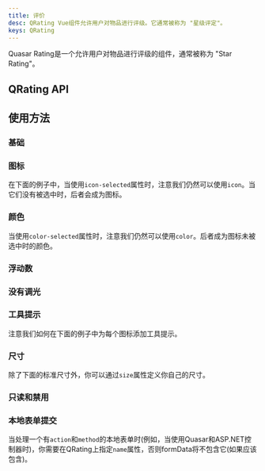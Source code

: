 ```yaml
---
title: 评价
desc: QRating Vue组件允许用户对物品进行评级。它通常被称为 "星级评定"。
keys: QRating
---
```


Quasar Rating是一个允许用户对物品进行评级的组件，通常被称为 "Star Rating"。

## QRating API

<doc-api file="QRating" />

## 使用方法

### 基础

<doc-example title="基础" file="QRating/Basic" />

<doc-example title="自定义选择数" file="QRating/Max" />

### 图标

<doc-example title="图像图标" file="QRating/Images" />

在下面的例子中，当使用`icon-selected`属性时，注意我们仍然可以使用`icon`。当它们没有被选中时，后者会成为图标。

<doc-example title="选定时的不同图标" file="QRating/SelectedIcon" />

<doc-example title="每个评分的不同图标" file="QRating/ArrayIcon" />

### 颜色

当使用`color-selected`属性时，注意我们仍然可以使用`color`。后者成为图标未被选中时的颜色。

<doc-example title="每个评级的不同颜色" file="QRating/Colors" />

### 浮动数

<doc-example title="半选时不同的图标和颜色" file="QRating/HalfSelected" />

### 没有调光

<doc-example title="无调光" file="QRating/NoDimming" />

### 工具提示

注意我们如何在下面的例子中为每个图标添加工具提示。

<doc-example title="使用QTooltip" file="QRating/SlotTip" />

### 尺寸

除了下面的标准尺寸外，你可以通过`size`属性定义你自己的尺寸。

<doc-example title="标准尺寸" file="QRating/StandardSizes" />

### 只读和禁用

<doc-example title="只读和禁用" file="QRating/ReadonlyDisable" />

### 本地表单提交

当处理一个有`action`和`method`的本地表单时(例如，当使用Quasar和ASP.NET控制器时)，你需要在QRating上指定`name`属性，否则formData将不包含它(如果应该包含)。

<doc-example title="本地表单" file="QRating/NativeForm" />
